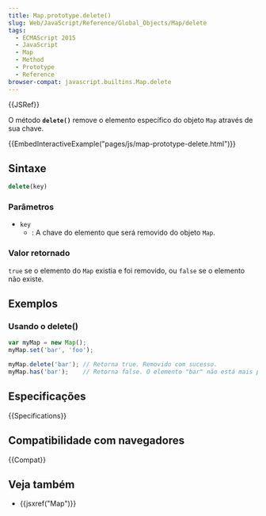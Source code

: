 ```yaml
---
title: Map.prototype.delete()
slug: Web/JavaScript/Reference/Global_Objects/Map/delete
tags:
  - ECMAScript 2015
  - JavaScript
  - Map
  - Method
  - Prototype
  - Reference
browser-compat: javascript.builtins.Map.delete
---
```

{{JSRef}}

O método **`delete()`** remove o elemento específico do objeto `Map` através de sua chave.

{{EmbedInteractiveExample("pages/js/map-prototype-delete.html")}}

## Sintaxe

```js
delete(key)
```

### Parâmetros

- `key`
  - : A chave do elemento que será removido do objeto `Map`.

### Valor retornado

`true` se o elemento do `Map` existia e foi removido, ou
`false` se o elemento não existe.

## Exemplos

### Usando o delete()

```js
var myMap = new Map();
myMap.set('bar', 'foo');

myMap.delete('bar'); // Retorna true. Removido com sucesso.
myMap.has('bar');    // Retorna false. O elemento "bar" não está mais presente
```

## Especificações

{{Specifications}}

## Compatibilidade com navegadores

{{Compat}}

## Veja também

- {{jsxref("Map")}}
